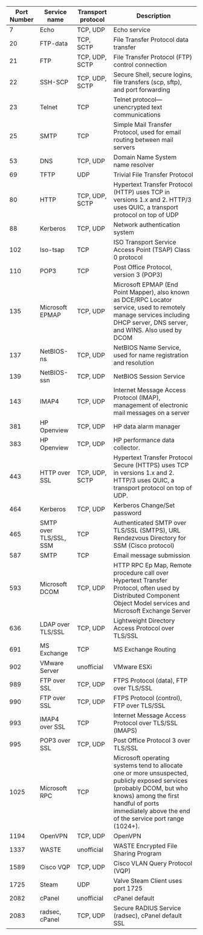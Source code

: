 | Port Number | Service name           | Transport protocol | Description                                                     |
|-------------|------------------------|--------------------|-----------------------------------------------------------------|
| 7           | Echo                   | TCP, UDP           | Echo service                                                    |
| 20          | FTP-data               | TCP, SCTP           | File Transfer Protocol data transfer                            |
| 21          | FTP                    | TCP, UDP, SCTP     | File Transfer Protocol (FTP) control connection                 |
| 22          | SSH-SCP                | TCP, UDP, SCTP     | Secure Shell, secure logins, file transfers (scp, sftp), and port forwarding |
| 23          | Telnet                 | TCP                | Telnet protocol—unencrypted text communications                |
| 25          | SMTP                   | TCP                | Simple Mail Transfer Protocol, used for email routing between mail servers |
| 53          | DNS                    | TCP, UDP           | Domain Name System name resolver                                |
| 69          | TFTP                   | UDP                | Trivial File Transfer Protocol                                  |
| 80          | HTTP                   | TCP, UDP, SCTP     | Hypertext Transfer Protocol (HTTP) uses TCP in versions 1.x and 2. HTTP/3 uses QUIC, a transport protocol on top of UDP |
| 88          | Kerberos               | TCP, UDP           | Network authentication system                                   |
| 102         | Iso-tsap               | TCP                | ISO Transport Service Access Point (TSAP) Class 0 protocol      |
| 110         | POP3                   | TCP                | Post Office Protocol, version 3 (POP3)                          |
| 135         | Microsoft EPMAP        | TCP, UDP           | Microsoft EPMAP (End Point Mapper), also known as DCE/RPC Locator service, used to remotely manage services including DHCP server, DNS server, and WINS. Also used by DCOM |
| 137         | NetBIOS-ns             | TCP, UDP           | NetBIOS Name Service, used for name registration and resolution  |
| 139         | NetBIOS-ssn            | TCP, UDP           | NetBIOS Session Service                                        |
| 143         | IMAP4                  | TCP, UDP           | Internet Message Access Protocol (IMAP), management of electronic mail messages on a server |
| 381         | HP Openview            | TCP, UDP           | HP data alarm manager                                          |
| 383         | HP Openview            | TCP, UDP           | HP performance data collector.                                 |
| 443         | HTTP over SSL          | TCP, UDP, SCTP     | Hypertext Transfer Protocol Secure (HTTPS) uses TCP in versions 1.x and 2. HTTP/3 uses QUIC, a transport protocol on top of UDP. |
| 464         | Kerberos               | TCP, UDP           | Kerberos Change/Set password                                   |
| 465         | SMTP over TLS/SSL, SSM | TCP                | Authenticated SMTP over TLS/SSL (SMTPS), URL Rendezvous Directory for SSM (Cisco protocol) |
| 587         | SMTP                   | TCP                | Email message submission                                       |
| 593         | Microsoft DCOM         | TCP, UDP           | HTTP RPC Ep Map, Remote procedure call over Hypertext Transfer Protocol, often used by Distributed Component Object Model services and Microsoft Exchange Server |
| 636         | LDAP over TLS/SSL      | TCP, UDP           | Lightweight Directory Access Protocol over TLS/SSL              |
| 691         | MS Exchange            | TCP                | MS Exchange Routing                                            |
| 902         | VMware Server          | unofficial         | VMware ESXi                                                    |
| 989         | FTP over SSL           | TCP, UDP           | FTPS Protocol (data), FTP over TLS/SSL                         |
| 990         | FTP over SSL           | TCP, UDP           | FTPS Protocol (control), FTP over TLS/SSL                      |
| 993         | IMAP4 over SSL         | TCP                | Internet Message Access Protocol over TLS/SSL (IMAPS)          |
| 995         | POP3 over SSL          | TCP, UDP           | Post Office Protocol 3 over TLS/SSL                             |
| 1025        | Microsoft RPC          | TCP                | Microsoft operating systems tend to allocate one or more unsuspected, publicly exposed services (probably DCOM, but who knows) among the first handful of ports immediately above the end of the service port range (1024+). |
| 1194        | OpenVPN                | TCP, UDP           | OpenVPN                                                        |
| 1337        | WASTE                  | unofficial         | WASTE Encrypted File Sharing Program                           |
| 1589        | Cisco VQP              | TCP, UDP           | Cisco VLAN Query Protocol (VQP)                                |
| 1725        | Steam                  | UDP                | Valve Steam Client uses port 1725                              |
| 2082        | cPanel                 | unofficial         | cPanel default                                                 |
| 2083        | radsec, cPanel         | TCP, UDP           | Secure RADIUS Service (radsec), cPanel default SSL              |
